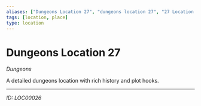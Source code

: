 ```yaml
---
aliases: ["Dungeons Location 27", "dungeons location 27", "27 Location Dungeons"]
tags: [location, place]
type: location
---
```


# Dungeons Location 27

*Dungeons*

A detailed dungeons location with rich history and plot hooks.

---
*ID: LOC00026*
